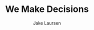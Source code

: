 ---
title: We Make Decisions
author: Jake Laursen
excerpt: Some "categories" on different approaches to decision making
tags: ["the social world", "decisions"]  
parentDir: the-social-world
slug: the-social-world/decision-making
order: 1
---